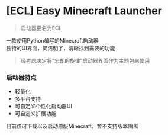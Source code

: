 # [ECL] Easy Minecraft Launcher
> 启动器更名为ECL

一款使用Python编写的Minecraft启动器  
独特的UI界面，简洁明了，清晰找到需要的功能

> 经考虑决定将“忘却的旋律”启动器界面作为主题包来使用

### 启动器特点
- 轻量化
- 多平台支持
- 可自定义个性化启动器UI
- 可自定义扩展功能

目前仅可下载以及启动原版Minecraft，暂不支持版本隔离
